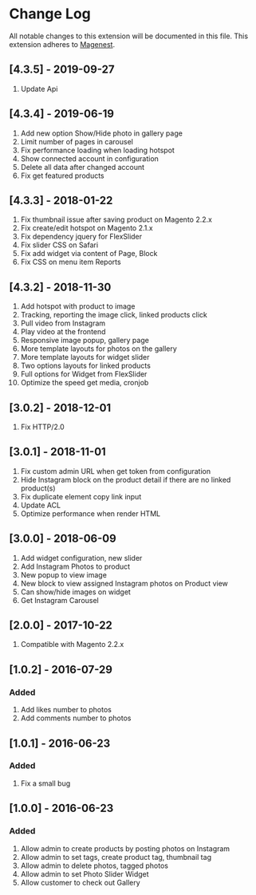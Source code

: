 # Change Log
All notable changes to this extension will be documented in this file.
This extension adheres to [Magenest](http://magenest.com/).

## [4.3.5] - 2019-09-27
1. Update Api

## [4.3.4] - 2019-06-19
1. Add new option Show/Hide photo in gallery page
2. Limit number of pages in carousel
3. Fix performance loading when loading hotspot 
4. Show connected account in configuration
5. Delete all data after changed account
6. Fix get featured products

## [4.3.3] - 2018-01-22
1. Fix thumbnail issue after saving product on Magento 2.2.x 
2. Fix create/edit hotspot on Magento 2.1.x
3. Fix dependency jquery for FlexSlider
4. Fix slider CSS on Safari
5. Fix add widget via content of Page, Block
6. Fix CSS on menu item Reports

## [4.3.2] - 2018-11-30
1. Add hotspot with product to image
2. Tracking, reporting the image click, linked products click
3. Pull video from Instagram
4. Play video at the frontend
4. Responsive image popup, gallery page
5. More template layouts for photos on the gallery
6. More template layouts for widget slider
7. Two options layouts for linked products
8. Full options for Widget from FlexSlider
9. Optimize the speed get media, cronjob

## [3.0.2] - 2018-12-01
1. Fix HTTP/2.0

## [3.0.1] - 2018-11-01
1. Fix custom admin URL when get token from configuration
2. Hide Instagram block on the product detail if there are no linked product(s)
3. Fix duplicate element copy link input
4. Update ACL
5. Optimize performance when render HTML
 
## [3.0.0] - 2018-06-09
1. Add widget configuration, new slider
2. Add Instagram Photos to product
3. New popup to view image
4. New block to view assigned Instagram photos on Product view
5. Can show/hide images on widget
6. Get Instagram Carousel

## [2.0.0] - 2017-10-22
1. Compatible with Magento 2.2.x

## [1.0.2] - 2016-07-29
### Added
1. Add likes number to photos
2. Add comments number to photos

## [1.0.1] - 2016-06-23
### Added
1. Fix a small bug

## [1.0.0] - 2016-06-23
### Added
1. Allow admin to create products by posting photos on Instagram
2. Allow admin to set tags, create product tag, thumbnail tag
3. Allow admin to delete photos, tagged photos
4. Allow admin to set Photo Slider Widget
5. Allow customer to check out Gallery



